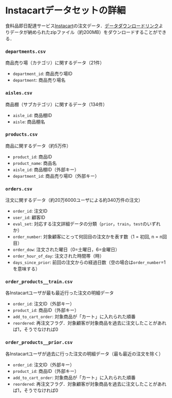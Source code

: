 # Instacartデータセットの詳細
食料品即日配達サービス[Instacart](https://www.instacart.com)の注文データ．[データダウンロードリンク](https://www.instacart.com/datasets/grocery-shopping-2017)よりデータが納められたzipファイル（約200MB）をダウンロードすることができる．

### ``departments.csv``
商品売り場（カテゴリ）に関するデータ（21件）
* `department_id`: 商品売り場ID
* `department`: 商品売り場名

### ``aisles.csv``
商品棚（サブカテゴリ）に関するデータ（134件）
* `aisle_id`: 商品棚ID
* `aisle`: 商品棚名

### ``products.csv``
商品に関するデータ（約5万件）
* `product_id`: 商品ID
* `product_name`: 商品名
* `aisle_id`: 商品棚ID（外部キー）
* `department_id`: 商品売り場ID（外部キー）

### ``orders.csv``
注文に関するデータ（約20万6000ユーザによる約340万件の注文）
* `order_id`: 注文ID
* `user_id`: 顧客ID
* `eval_set`: 対応する注文詳細データの分類（``prior``，``train``，``test``のいずれか）
* `order_number`: 対象顧客にとって何回目の注文かを表す数（1 = 初回, n = n回目）
* `order_dow`: 注文された曜日（0=土曜日，6=金曜日）
* `order_hour_of_day`: 注文された時間帯（時）
* `days_since_prior`: 前回の注文からの経過日数（空の場合は`order_number`=1を意味する）

### ``order_products__train.csv``
各Instacartユーザが最も最近行った注文の明細データ
* `order_id`: 注文ID（外部キー）
* `product_id`: 商品ID（外部キー）
* `add_to_cart_order`: 対象商品が「カート」に入れられた順番
* `reordered`: 再注文フラグ．対象顧客が対象商品を過去に注文したことがあれば1，そうでなければ0

### ``order_products__prior.csv``
各Instacartユーザが過去に行った注文の明細データ（最も最近の注文を除く）
* `order_id`: 注文ID（外部キー）
* `product_id`: 商品ID（外部キー）
* `add_to_cart_order`: 対象商品が「カート」に入れられた順番
* `reordered`: 再注文フラグ．対象顧客が対象商品を過去に注文したことがあれば1，そうでなければ0